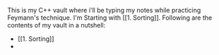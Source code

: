 This is my C++ vault where i'll be typing my notes while practicing Feymann's technique.
I'm Starting with [[1. Sorting]].
Following are the contents of my vault in a nutshell:
- [[1. Sorting]]
- 
